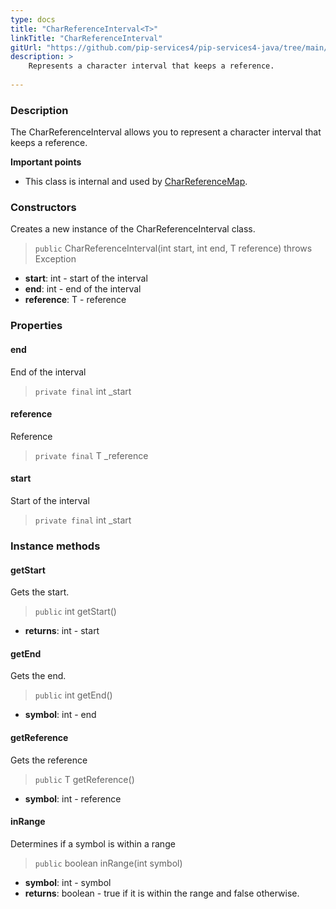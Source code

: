 ```yaml
---
type: docs
title: "CharReferenceInterval<T>"
linkTitle: "CharReferenceInterval"
gitUrl: "https://github.com/pip-services4/pip-services4-java/tree/main/pip-services4-expressions-java"
description: > 
    Represents a character interval that keeps a reference.
    
---
```


### Description

The CharReferenceInterval allows you to represent a character interval that keeps a reference.

**Important points**

- This class is internal and used by [CharReferenceMap](../char_reference_map).

### Constructors
Creates a new instance of the CharReferenceInterval class.

> `public` CharReferenceInterval(int start, int end, T reference) throws Exception

- **start**: int - start of the interval
- **end**: int - end of the interval
- **reference**: T - reference

### Properties

#### end
End of the interval

> `private final` int _start

#### reference
Reference

> `private final` T _reference

#### start
Start of the interval

> `private final` int _start


### Instance methods
#### getStart
Gets the start.

> `public` int getStart()
- **returns**: int - start
  
#### getEnd
Gets the end.

> `public` int getEnd()
- **symbol**: int - end
  
#### getReference
Gets the reference

> `public` T getReference()
- **symbol**: int - reference
  
#### inRange
Determines if a symbol is within a range

> `public` boolean inRange(int symbol)

- **symbol**: int - symbol
- **returns**: boolean - true if it is within the range and false otherwise.
